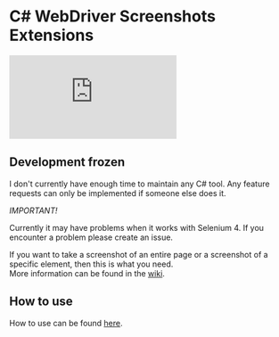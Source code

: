 # C# WebDriver Screenshots Extensions
[![nuget](http://flauschig.ch/nubadge.php?id=Noksa.WebDriver.ScreenshotsExtensions)](https://www.nuget.org/packages/Noksa.WebDriver.ScreenshotsExtensions/)

## Development frozen
I don't currently have enough time to maintain any C# tool.
Any feature requests can only be implemented if someone else does it.

*IMPORTANT!*

Currently it may have problems when it works with Selenium 4. If you encounter a problem please create an issue.

If you want to take a screenshot of an entire page or a screenshot of a specific element, then this is what you need.<br/>
More information can be found in the [wiki](https://github.com/Noksa/WebDriver.Screenshots.Extensions/wiki).


## How to use

How to use can be found [here](https://github.com/Noksa/WebDriver.Screenshots.Extensions/wiki/How-to-use).
